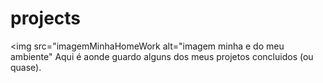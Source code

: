 # projects

<img src="imagemMinhaHomeWork alt="imagem minha e do meu ambiente"
Aqui é aonde guardo alguns dos meus projetos concluidos (ou quase).
